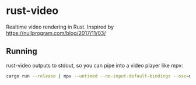 # rust-video
Realtime video rendering in Rust. Inspired by https://nullprogram.com/blog/2017/11/03/

## Running
rust-video outputs to stdout, so you can pipe into a video player like mpv:
```bash
cargo run --release | mpv --untimed --no-input-default-bindings --osc=no -
```
